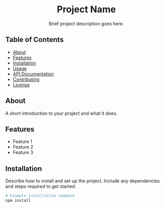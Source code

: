 <!-- Title -->
<h1 align="center">Project Name</h1>

<!-- Description -->
<p align="center">Brief project description goes here.</p>

<!-- Table of Contents -->
## Table of Contents
- [About](#about)
- [Features](#features)
- [Installation](#installation)
- [Usage](#usage)
- [API Documentation](#api-documentation)
- [Contributing](#contributing)
- [License](#license)

<!-- About -->
## About
A short introduction to your project and what it does.

<!-- Features -->
## Features
- Feature 1
- Feature 2
- Feature 3

<!-- Installation -->
## Installation
Describe how to install and set up the project. Include any dependencies and steps required to get started.

```bash
# Example installation command
npm install